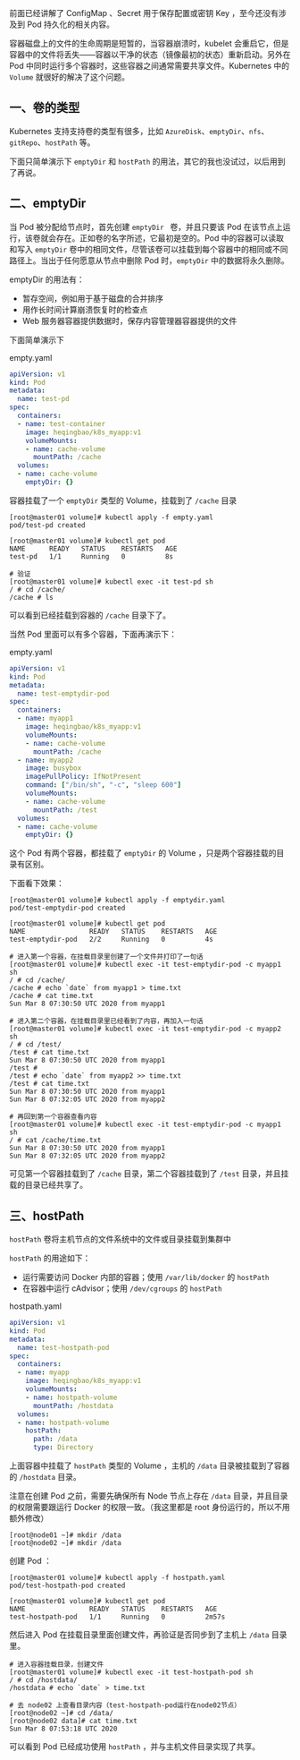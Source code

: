 前面已经讲解了 ConfigMap 、Secret 用于保存配置或密钥 Key ，至今还没有涉及到 Pod 持久化的相关内容。

容器磁盘上的文件的生命周期是短暂的，当容器崩溃时，kubelet 会重启它，但是容器中的文件将丢失——容器以干净的状态（镜像最初的状态）重新启动。另外在 Pod 中同时运行多个容器时，这些容器之间通常需要共享文件。Kubernetes 中的 `Volume` 就很好的解决了这个问题。

## 一、卷的类型

Kubernetes 支持支持卷的类型有很多，比如 `AzureDisk`、`emptyDir`、`nfs`、`gitRepo`、`hostPath` 等。

下面只简单演示下 `emptyDir` 和 `hostPath` 的用法，其它的我也没试过，以后用到了再说。

## 二、emptyDir

当 Pod 被分配给节点时，首先创建 `emptyDir ` 卷，并且只要该 Pod 在该节点上运行，该卷就会存在。正如卷的名字所述，它最初是空的。Pod 中的容器可以读取和写入 `emptyDir` 卷中的相同文件，尽管该卷可以挂载到每个容器中的相同或不同路径上。当出于任何愿意从节点中删除 Pod 时，`emptyDir` 中的数据将永久删除。

emptyDir 的用法有：

* 暂存空间，例如用于基于磁盘的合并排序
* 用作长时间计算崩溃恢复时的检查点
* Web 服务器容器提供数据时，保存内容管理器容器提供的文件

下面简单演示下

empty.yaml

```yaml
apiVersion: v1
kind: Pod
metadata:
  name: test-pd
spec:
  containers:
  - name: test-container
    image: heqingbao/k8s_myapp:v1
    volumeMounts:
    - name: cache-volume
      mountPath: /cache
  volumes:
  - name: cache-volume
    emptyDir: {}
```

容器挂载了一个 `emptyDir` 类型的 Volume，挂载到了 `/cache` 目录

```shell
[root@master01 volume]# kubectl apply -f empty.yaml 
pod/test-pd created

[root@master01 volume]# kubectl get pod
NAME      READY   STATUS    RESTARTS   AGE
test-pd   1/1     Running   0          8s

# 验证
[root@master01 volume]# kubectl exec -it test-pd sh
/ # cd /cache/
/cache # ls
```

可以看到已经挂载到容器的 `/cache` 目录下了。

当然 Pod 里面可以有多个容器，下面再演示下：

empty.yaml

```yaml
apiVersion: v1
kind: Pod
metadata:
  name: test-emptydir-pod
spec:
  containers:
  - name: myapp1
    image: heqingbao/k8s_myapp:v1
    volumeMounts:
    - name: cache-volume
      mountPath: /cache
  - name: myapp2
    image: busybox
    imagePullPolicy: IfNotPresent
    command: ["/bin/sh", "-c", "sleep 600"]
    volumeMounts:
    - name: cache-volume
      mountPath: /test
  volumes:
  - name: cache-volume
    emptyDir: {}
```

这个 Pod 有两个容器，都挂载了 `emptyDir` 的 Volume ，只是两个容器挂载的目录有区别。

下面看下效果：

```shell
[root@master01 volume]# kubectl apply -f emptydir.yaml 
pod/test-emptydir-pod created

[root@master01 volume]# kubectl get pod
NAME                READY   STATUS    RESTARTS   AGE
test-emptydir-pod   2/2     Running   0          4s

# 进入第一个容器，在挂载目录里创建了一个文件并打印了一句话
[root@master01 volume]# kubectl exec -it test-emptydir-pod -c myapp1 sh
/ # cd /cache/
/cache # echo `date` from myapp1 > time.txt 
/cache # cat time.txt 
Sun Mar 8 07:30:50 UTC 2020 from myapp1

# 进入第二个容器，在挂载目录里已经看到了内容，再加入一句话
[root@master01 volume]# kubectl exec -it test-emptydir-pod -c myapp2 sh
/ # cd /test/
/test # cat time.txt 
Sun Mar 8 07:30:50 UTC 2020 from myapp1
/test #
/test # echo `date` from myapp2 >> time.txt 
/test # cat time.txt 
Sun Mar 8 07:30:50 UTC 2020 from myapp1
Sun Mar 8 07:32:05 UTC 2020 from myapp2

# 再回到第一个容器查看内容
[root@master01 volume]# kubectl exec -it test-emptydir-pod -c myapp1 sh
/ # cat /cache/time.txt 
Sun Mar 8 07:30:50 UTC 2020 from myapp1
Sun Mar 8 07:32:05 UTC 2020 from myapp2
```

可见第一个容器挂载到了 `/cache` 目录，第二个容器挂载到了 `/test` 目录，并且挂载的目录已经共享了。



## 三、hostPath

`hostPath` 卷将主机节点的文件系统中的文件或目录挂载到集群中

`hostPath` 的用途如下：

* 运行需要访问 Docker 内部的容器；使用 `/var/lib/docker` 的 `hostPath`
* 在容器中运行 cAdvisor；使用 `/dev/cgroups` 的 `hostPath`

hostpath.yaml

```yaml
apiVersion: v1
kind: Pod
metadata:
  name: test-hostpath-pod
spec:
  containers:
  - name: myapp
    image: heqingbao/k8s_myapp:v1
    volumeMounts:
    - name: hostpath-volume
      mountPath: /hostdata
  volumes:
  - name: hostpath-volume
    hostPath:
      path: /data
      type: Directory
```

上面容器中挂载了 `hostPath` 类型的 Volume ，主机的 `/data` 目录被挂载到了容器的 `/hostdata` 目录。

注意在创建 Pod 之前，需要先确保所有 Node 节点上存在 `/data` 目录，并且目录的权限需要跟运行 Docker 的权限一致。（我这里都是 root 身份运行的，所以不用额外修改） 

```shell
[root@node01 ~]# mkdir /data
[root@node02 ~]# mkdir /data
```

创建 Pod ：

```shell
[root@master01 volume]# kubectl apply -f hostpath.yaml 
pod/test-hostpath-pod created

[root@master01 volume]# kubectl get pod
NAME                READY   STATUS    RESTARTS   AGE
test-hostpath-pod   1/1     Running   0          2m57s
```

然后进入 Pod 在挂载目录里面创建文件，再验证是否同步到了主机上 `/data` 目录里。

```shell
# 进入容器挂载目录，创建文件
[root@master01 volume]# kubectl exec -it test-hostpath-pod sh
/ # cd /hostdata/
/hostdata # echo `date` > time.txt

# 去 node02 上查看目录内容（test-hostpath-pod运行在node02节点）
[root@node02 ~]# cd /data/
[root@node02 data]# cat time.txt 
Sun Mar 8 07:53:18 UTC 2020
```

可以看到 Pod 已经成功使用 `hostPath` ，并与主机文件目录实现了共享。
